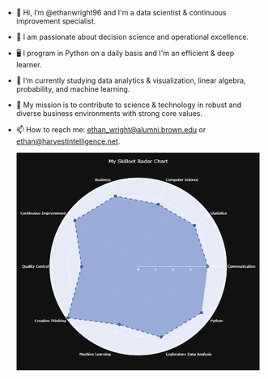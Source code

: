 - 👋 Hi, I’m @ethanwright96 and I'm a data scientist & continuous improvement specialist.
- 🧠 I am passionate about decision science and operational excellence.
- 🖥️ I program in Python on a daily basis and I'm an efficient & deep learner.
- 🌱 I’m currently studying data analytics & visualization, linear algebra, probability, and machine learning. 
- 🔬 My mission is to contribute to science & technology in robust and diverse business environments with strong core values.
- 📫 How to reach me: ethan_wright@alumni.brown.edu or ethan@harvestintelligence.net. 

  ![alt](https://github.com/ethanwright96/ethanwright96/blob/main/skill2.0.png)


<!---
ethanwright96/ethanwright96 is a ✨ special ✨ repository because its `README.md` (this file) appears on your GitHub profile.
You can click the Preview link to take a look at your changes.
--->
